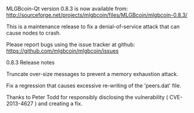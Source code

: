 MLGBcoin-Qt version 0.8.3 is now available from:
  http://sourceforge.net/projects/mlgbcoin/files/MLGBcoin/mlgbcoin-0.8.3/

This is a maintenance release to fix a denial-of-service attack that
can cause nodes to crash.

Please report bugs using the issue tracker at github:
  https://github.com/mlgbcoin/mlgbcoin/issues

0.8.3 Release notes

Truncate over-size messages to prevent a memory exhaustion attack.

Fix a regression that causes excessive re-writing of the 'peers.dat' file.


Thanks to Peter Todd for responsibly disclosing the vulnerability
( CVE-2013-4627 ) and creating a fix.
